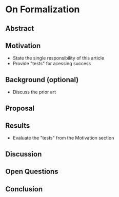 # On Formalization
## Abstract 
## Motivation 
- State the single responsibility of this article
- Provide "tests" for acessing success
## Background (optional)
- Discuss the prior art
## Proposal 
## Results 
- Evaluate the "tests" from the Motivation section
## Discussion 
## Open Questions 
## Conclusion 
